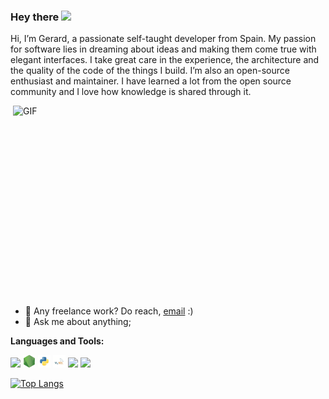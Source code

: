 ### Hey there <img src="https://media.giphy.com/media/hvRJCLFzcasrR4ia7z/giphy.gif" width="25px">


Hi, I’m Gerard, a passionate self-taught developer from Spain. My passion for software lies in dreaming about ideas and making them come true with elegant interfaces. I take great care in the experience, the architecture and the quality of the code of the things I build. I’m also an open-source enthusiast and maintainer. I have learned a lot from the open source community and I love how knowledge is shared through it.



  <img align="right" alt="GIF" src="https://github.com/XYZ-DANO/XYZ-DANO/blob/main/code.gif?raw=true" width="500" height="320" />
  
- 💼 Any freelance work? Do reach, [email](graventos@proton.me) :)
- 💬 Ask me about anything;

**Languages and Tools:**  

<code><img height="20" src="https://cdn.worldvectorlogo.com/logos/npm-2.svg"></code>
<code><img height="20" src="https://raw.githubusercontent.com/github/explore/80688e429a7d4ef2fca1e82350fe8e3517d3494d/topics/nodejs/nodejs.png"></code>
<code><img height="20" src="https://raw.githubusercontent.com/github/explore/80688e429a7d4ef2fca1e82350fe8e3517d3494d/topics/python/python.png"></code>
<code><img height="20" src="https://raw.githubusercontent.com/github/explore/80688e429a7d4ef2fca1e82350fe8e3517d3494d/topics/mysql/mysql.png"></code>
<code><img height="20" src="https://www.clipartkey.com/mpngs/m/244-2449523_golang-logo-transparent-background.png"></code>
<code><img height="20" src="https://e7.pngegg.com/pngimages/48/567/png-clipart-bash-shell-script-command-line-interface-z-shell-shell-rectangle-logo-thumbnail.png"></code>

[![Top Langs](https://github-readme-stats.vercel.app/api/top-langs/?username=DANO-AMP)](https://github.com/anuraghazra/github-readme-stats)




